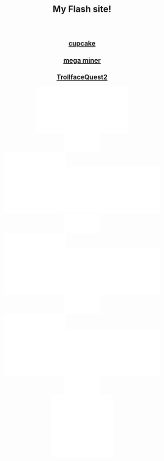 <html>
 <body>

  <center>
   <h1>My Flash site!</h1>
   <br>
   <br>
   <a href="mitchellad.github.io/cupcake.html"><h2>cupcake</h2></a>
   <a href="mitchellad.github.io/megaminer.html"><h2>mega miner</h2></a>
   <a href="mitchellad.github.io/TrollfaceQuest2.html"><h2>TrollfaceQuest2</h2></a>
  <iframe data-aa='1097515' src='//acceptable.a-ads.com/1097515' scrolling='no' style='border:0px; padding:0; overflow:hidden' allowtransparency='true'></iframe>
<br>
<iframe data-aa='1097514' src='//ad.a-ads.com/1097514?size=120x60' scrolling='no' style='width:120px; height:60px; border:0px; padding:0; overflow:hidden' allowtransparency='true'></iframe>
<br>
<iframe data-aa='1097516' src='//ad.a-ads.com/1097516?size=200x200' scrolling='no' style='width:200px; height:200px; border:0px; padding:0; overflow:hidden' allowtransparency='true'></iframe>
   <iframe data-aa='1097515' src='//acceptable.a-ads.com/1097515' scrolling='no' style='border:0px; padding:0; overflow:hidden' allowtransparency='true'></iframe>
<br>
<iframe data-aa='1097514' src='//ad.a-ads.com/1097514?size=120x60' scrolling='no' style='width:120px; height:60px; border:0px; padding:0; overflow:hidden' allowtransparency='true'></iframe>
<br>
<iframe data-aa='1097516' src='//ad.a-ads.com/1097516?size=200x200' scrolling='no' style='width:200px; height:200px; border:0px; padding:0; overflow:hidden' allowtransparency='true'></iframe>
   <iframe data-aa='1097515' src='//acceptable.a-ads.com/1097515' scrolling='no' style='border:0px; padding:0; overflow:hidden' allowtransparency='true'></iframe>
<br>
<iframe data-aa='1097514' src='//ad.a-ads.com/1097514?size=120x60' scrolling='no' style='width:120px; height:60px; border:0px; padding:0; overflow:hidden' allowtransparency='true'></iframe>
<br>
<iframe data-aa='1097516' src='//ad.a-ads.com/1097516?size=200x200' scrolling='no' style='width:200px; height:200px; border:0px; padding:0; overflow:hidden' allowtransparency='true'></iframe>
   <iframe data-aa='1097515' src='//acceptable.a-ads.com/1097515' scrolling='no' style='border:0px; padding:0; overflow:hidden' allowtransparency='true'></iframe>
<br>
<iframe data-aa='1097514' src='//ad.a-ads.com/1097514?size=120x60' scrolling='no' style='width:120px; height:60px; border:0px; padding:0; overflow:hidden' allowtransparency='true'></iframe>
<br>
<iframe data-aa='1097516' src='//ad.a-ads.com/1097516?size=200x200' scrolling='no' style='width:200px; height:200px; border:0px; padding:0; overflow:hidden' allowtransparency='true'></iframe>


  </center>
  
  
 </body>



</html>
